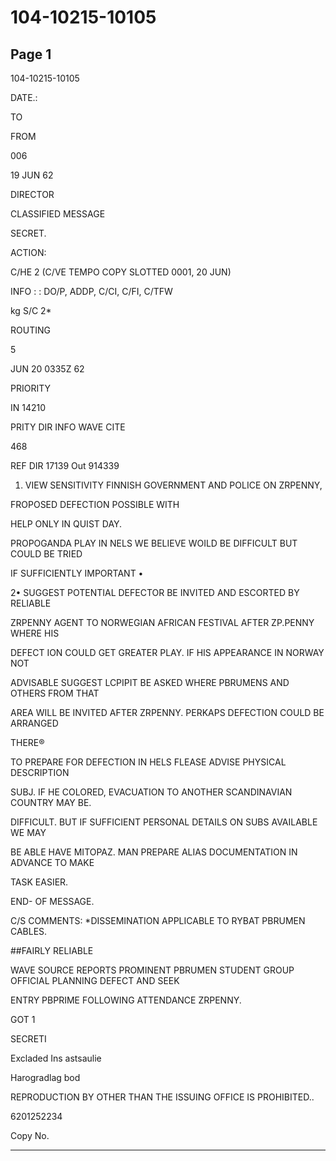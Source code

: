 # 104-10215-10105

## Page 1

104-10215-10105

DATE.:

TO

FROM

006

19 JUN 62

DIRECTOR

CLASSIFIED MESSAGE

SECRET.

ACTION:

C/HE 2 (C/VE TEMPO COPY SLOTTED 0001, 20 JUN)

INFO : : DO/P, ADDP, C/CI, C/FI, C/TFW

kg S/C 2*

ROUTING

5

JUN 20 0335Z 62

PRIORITY

IN 14210

PRITY DIR INFO WAVE CITE

468

REF DIR 17139 Out 914339

1. VIEW SENSITIVITY FINNISH GOVERNMENT AND POLICE ON ZRPENNY,

FROPOSED DEFECTION POSSIBLE WITH

HELP ONLY IN QUIST DAY.

PROPOGANDA PLAY IN NELS WE BELIEVE WOILD BE DIFFICULT BUT COULD BE TRIED

IF SUFFICIENTLY IMPORTANT •

2• SUGGEST POTENTIAL DEFECTOR BE INVITED AND ESCORTED BY RELIABLE

ZRPENNY AGENT TO NORWEGIAN AFRICAN FESTIVAL AFTER ZP.PENNY WHERE HIS

DEFECT ION COULD GET GREATER PLAY. IF HIS APPEARANCE IN NORWAY NOT

ADVISABLE SUGGEST LCPIPIT BE ASKED WHERE PBRUMENS AND OTHERS FROM THAT

AREA WILL BE INVITED AFTER ZRPENNY. PERKAPS DEFECTION COULD BE ARRANGED

THERE®

TO PREPARE FOR DEFECTION IN HELS FLEASE ADVISE PHYSICAL DESCRIPTION

SUBJ. IF HE COLORED, EVACUATION TO ANOTHER SCANDINAVIAN COUNTRY MAY BE.

DIFFICULT. BUT IF SUFFICIENT PERSONAL DETAILS ON SUBS AVAILABLE WE MAY

BE ABLE HAVE MITOPAZ. MAN PREPARE ALIAS DOCUMENTATION IN ADVANCE TO MAKE

TASK EASIER.

END- OF MESSAGE.

C/S COMMENTS: *DISSEMINATION APPLICABLE TO RYBAT PBRUMEN CABLES.

##FAIRLY RELIABLE

WAVE SOURCE REPORTS PROMINENT PBRUMEN STUDENT GROUP OFFICIAL PLANNING DEFECT AND SEEK

ENTRY PBPRIME FOLLOWING ATTENDANCE ZRPENNY.

GOT 1

SECRETI

Excladed Ins astsaulie

Harogradlag bod

REPRODUCTION BY OTHER THAN THE ISSUING OFFICE IS PROHIBITED..

6201252234

Copy No.

---

